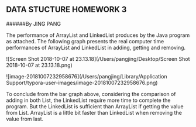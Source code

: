 ## DATA STUCTURE HOMEWORK 3

######By JING PANG

The performance of ArrayList and LinkedList produces by the Java program as attached. The following graph presents the real computer time performances of ArrayList and LinkedList in adding, getting and removing.

![Screen Shot 2018-10-07 at 23.13.18](/Users/pangjing/Desktop/Screen Shot 2018-10-07 at 23.13.18.png)

![image-20181007232958676](/Users/pangjing/Library/Application Support/typora-user-images/image-20181007232958676.png)

To conclude from the bar graph above, considering the comparison of adding in both List, the LinkedList require more time to complete the program. But the LinkedList is sufficient than ArrayList if getting the value from List. ArrayList is a little bit faster than LinkedList when removing the value from last.